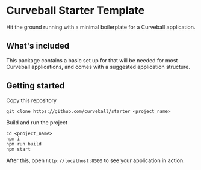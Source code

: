 Curveball Starter Template
==========================

Hit the ground running with a minimal boilerplate for a Curveball application.


What's included
---------------

This package contains a basic set up for that will be needed for most Curveball
applications, and comes with a suggested application structure.


Getting started
---------------

Copy this repository

    git clone https://github.com/curveball/starter <project_name>

Build and run the project

    cd <project_name>
    npm i
    npm run build
    npm start

After this, open `http://localhost:8500` to see your application in action.
